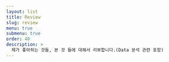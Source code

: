 ```yaml
---
layout: list
title: Review
slug: review
menu: true
submenu: true
order: 40
description: >
  제가 좋아하는 것들, 본 것 들에 대해서 리뷰합니다.(Data 분석 관련 포함)
---
```

